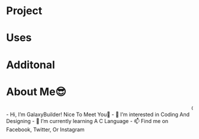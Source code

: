 <h1>Project</h1>
<h1>Uses</h1>
<h1>Additonal</h1>
<h1>About Me😎</h1>
<marquee>GalaxyBuilder</marquee>
- Hi, I’m GalaxyBuilder! Nice To Meet You👋
- 👀 I’m interested in Coding And Designing
- 🌱 I’m currently learning A C Language
- 📫 Find me on Facebook, Twitter, Or Instagram

<!---
GalaxyBuildersis a ✨ special ✨ repository because its `README.md` (this file) appears on your GitHub profile.
You can click the Preview link to take a look at your changes.
--->
